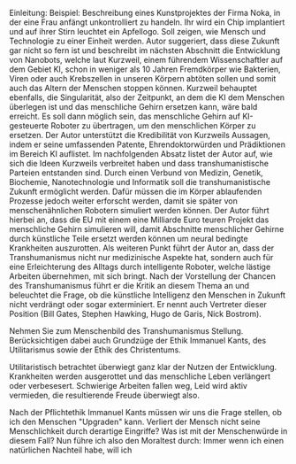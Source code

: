 Einleitung: Beispiel: Beschreibung eines Kunstprojektes der Firma Noka, in der eine Frau anfängt unkontrolliert zu handeln. Ihr wird ein Chip implantiert und auf ihrer Stirn leuchtet ein Apfellogo.
Soll zeigen, wie Mensch und Technologie zu einer Einheit werden.
Autor suggeriert, dass diese Zukunft gar nicht so fern ist und beschreibt im nächsten Abschnitt die Entwicklung von Nanobots, welche laut Kurzweil, einem führendem Wissenschaftler auf dem Gebiet KI, schon in weniger als 10 Jahren Fremdkörper wie Bakterien, Viren oder auch Krebszellen in unseren Körpern abtöten sollen und somit auch das Altern der Menschen stoppen können.
Kurzweil behauptet ebenfalls, die Singularität, also der Zeitpunkt, an dem die KI dem Menschen überlegen ist und das menschliche Gehirn ersetzen kann, wäre bald erreicht.
Es soll dann möglich sein, das menschliche Gehirn auf KI-gesteuerte Roboter zu übertragen, um den menschlichen Körper zu ersetzen.
Der Autor unterstützt die Kredibilität von Kurzweils Aussagen, indem er seine umfassenden Patente, Ehrendoktorwürden und Prädiktionen im Bereich KI auflistet.
Im nachfolgenden Absatz listet der Autor auf, wie sich die Ideen Kurzweils verbreitet haben und dass transhumanistische Parteien entstanden sind.
Durch einen Verbund von Medizin, Genetik, Biochemie, Nanotechnologie und Informatik soll die transhumanistische Zukunft ermöglicht werden. Dafür müssen die im Körper ablaufenden Prozesse jedoch weiter erforscht werden, damit sie später von menschenähnlichen Robotern simuliert werden können. Der Autor führt hierbei an, dass die EU mit einem eine Milliarde Euro teuren Projekt das menschliche Gehirn simulieren will, damit Abschnitte menschlicher Gehirne durch künstliche Teile ersetzt werden können um neural bedingte Krankheiten auszurotten.
Als weiteren Punkt führt der Autor an, dass der Transhumanismus nicht nur medizinische Aspekte hat, sondern auch für eine Erleichterung des Alltags durch intelligente Roboter, welche lästige Arbeiten übernehmen, mit sich bringt.
Nach der Vorstellung der Chancen des Transhumanismus führt er die Kritik an diesem Thema an und beleuchtet die Frage, ob die künstliche Intelligenz den Menschen in Zukunft nicht verdrängt oder sogar exterminiert. Er nennt auch Vertreter dieser Position (Bill Gates, Stephen Hawking, Hugo de Garis, Nick Bostrom).


 

Nehmen Sie zum Menschenbild des Transhumanismus Stellung. Berücksichtigen dabei auch Grundzüge der Ethik Immanuel Kants, des Utilitarismus sowie der Ethik des Christentums.

Utilitaristisch betrachtet überwiegt ganz klar der Nutzen der Entwicklung. Krankheiten werden ausgerottet und das menschliche Leben verlängert oder verbesesert. Schwierige Arbeiten fallen weg, Leid wird aktiv vermieden, die resultierende Freude überwiegt also.

Nach der Pflichtethik Immanuel Kants müssen wir uns die Frage stellen, ob ich den Menschen "Upgraden" kann. Verliert der Mensch nicht seine Menschlichkeit durch derartige Eingriffe? Was ist mit der Menschenwürde in diesem Fall?
Nun führe ich also den Moraltest durch:
Immer wenn ich einen natürlichen Nachteil habe, will ich 